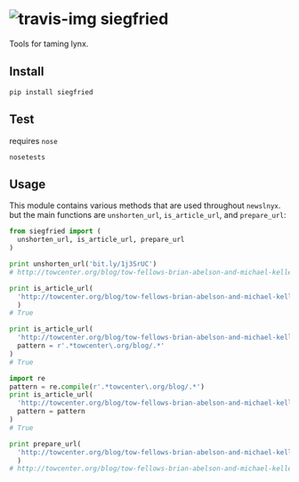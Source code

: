 ![travis-img](https://travis-ci.org/newslynx/siegfried.svg)
siegfried
========
Tools for taming lynx.

## Install
```
pip install siegfried
```

## Test
requires `nose`
```
nosetests
```

## Usage

This module contains various methods that are used throughout `newslnyx`.
but the main functions are `unshorten_url`, `is_article_url`, and `prepare_url`:

```python
from siegfried import (
  unshorten_url, is_article_url, prepare_url
)

print unshorten_url('bit.ly/1j3SrUC')
# http://towcenter.org/blog/tow-fellows-brian-abelson-and-michael-keller-to-study-the-impact-of-journalism/

print is_article_url(
  'http://towcenter.org/blog/tow-fellows-brian-abelson-and-michael-keller-to-study-the-impact-of-journalism'
  )
# True

print is_article_url(
  'http://towcenter.org/blog/tow-fellows-brian-abelson-and-michael-keller-to-study-the-impact-of-journalism',
  pattern = r'.*towcenter\.org/blog/.*'
)
# True

import re
pattern = re.compile(r'.*towcenter\.org/blog/.*')
print is_article_url(
  'http://towcenter.org/blog/tow-fellows-brian-abelson-and-michael-keller-to-study-the-impact-of-journalism',
  pattern = pattern
)
# True

print prepare_url(
  'http://towcenter.org/blog/tow-fellows-brian-abelson-and-michael-keller-to-study-the-impact-of-journalism/?q=lfjad&f=lkfdjsal'
  )
# http://towcenter.org/blog/tow-fellows-brian-abelson-and-michael-keller-to-study-the-impact-of-journalism
```